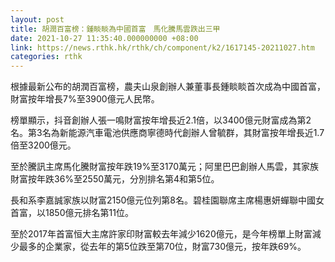 ```yaml
---
layout: post
title: 胡潤百富榜：鍾睒睒為中國首富　馬化騰馬雲跌出三甲
date: 2021-10-27 11:35:40.000000000 +08:00
link: https://news.rthk.hk/rthk/ch/component/k2/1617145-20211027.htm
categories: rthk
---
```


根據最新公布的胡潤百富榜，農夫山泉創辦人兼董事長鍾睒睒首次成為中國首富，財富按年增長7%至3900億元人民幣。

榜單顯示，抖音創辦人張一鳴財富按年增長近2.1倍，以3400億元財富成為第2名。第3名為新能源汽車電池供應商寧德時代創辦人曾毓群，其財富按年增長近1.7倍至3200億元。

至於騰訊主席馬化騰財富按年跌19%至3170萬元；阿里巴巴創辦人馬雲，其家族財富按年跌36%至2550萬元，分別排名第4和第5位。

長和系李嘉誠家族以財富2150億元位列第8名。碧桂園聯席主席楊惠妍蟬聯中國女首富，以1850億元排名第11位。

至於2017年首富恒大主席許家印財富較去年減少1620億元，是今年榜單上財富減少最多的企業家，從去年的第5位跌至第70位，財富730億元，按年跌69%。
